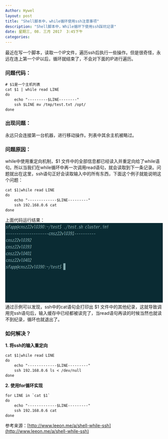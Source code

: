 ```yaml
---
Author: Hywel
layout: post
title: "Shell脚本中，while循环使用ssh注意事项"
description: "Shell脚本中，While循环下使用ssh踩坑记录"
date: 星期三, 08. 三月 2017  3:45下午
categories: 
---
```

最近在写一个脚本，读取一个IP文件，遍历ssh后执行一些操作。但是很奇怪，永远在连上第一个IP以后，循环就结束了，不会对下面的IP进行遍历。

### 问题代码：
```
# $1是一个主机列表
cat $1 | while read LINE
do
	echo "---------$LINE--------"
	ssh $LINE mv /tmp/test.txt /opt/
done
```

### 出现问题：
永远只会连接第一台机器，进行移动操作。列表中其余主机被略过。

### 问题原因：
while中使用重定向机制，$1 文件中的全部信息都已经读入并重定向给了while语句。所以当我们在while循环中再一次调用read语句，就会读取到下一条记录。问题就出在这里，ssh语句正好会读取输入中的所有东西，下面这个例子就能说明这个问题： 

```
cat $1|while read LINE
do
	echo "-------------$LINE---------"
	ssh 192.168.0.6 cat
done
```
上面代码运行结果：
![运行结果](/assets/image/Linux/2017-03-08-shellWhileResult.png) 
通过示例可以发现，ssh中的cat语句会打印出 $1 文件中的其他纪录，这就导致调用完ssh语句后，输入缓存中已经都被读完了，当read语句再读的时候当然也就读不到纪录，循环也就退出了。

### 如何解决？
**1. 将ssh的输入重定向** 
```
cat $1|while read LINE
do
	echo "-------------$LINE---------"
	ssh 192.168.0.6 ls < /dev/null
done
```

**2. 使用for循环实现**
```
for LINE in `cat $1`
do
	echo "-------------$LINE---------"
	ssh 192.168.0.6 cat
done

```

参考来源：[http://www.leeon.me/a/shell-while-ssh](http://www.leeon.me/a/shell-while-ssh) 
